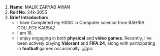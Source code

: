 1. **Name**: MALIK ZARYAB AWAN
2. **Roll No**: 24k-3055
3. **Brief Introduction:**
      * I have Completed my HSSC in Computer science from BAHRIA COLLEGE KARSAZ.
      * I am 18.
      * I enjoy engaging in both **physical** and **video games**. Recently, I've been actively playing **Valorant** and **FIFA 24**, along with participating in **football** games occasionally.
![pic](https://www.airforshare.com/files/uOLJpi.jfif)
